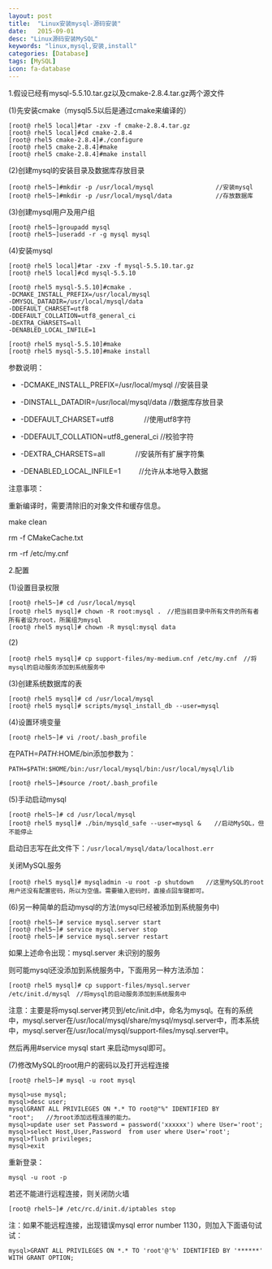 ```yaml
---
layout: post
title:  "Linux安装mysql-源码安装"
date:   2015-09-01
desc: "Linux源码安装MySQL"
keywords: "linux,mysql,安装,install"
categories: [Database]
tags: [MySQL]
icon: fa-database
---
```



1.假设已经有mysql-5.5.10.tar.gz以及cmake-2.8.4.tar.gz两个源文件

(1)先安装cmake（mysql5.5以后是通过cmake来编译的）

```
[root@ rhel5 local]#tar -zxv -f cmake-2.8.4.tar.gz
[root@ rhel5 local]#cd cmake-2.8.4
[root@ rhel5 cmake-2.8.4]#./configure
[root@ rhel5 cmake-2.8.4]#make
[root@ rhel5 cmake-2.8.4]#make install
```

(2)创建mysql的安装目录及数据库存放目录

```
[root@ rhel5~]#mkdir -p /usr/local/mysql                 //安装mysql 
[root@ rhel5~]#mkdir -p /usr/local/mysql/data            //存放数据库
```

(3)创建mysql用户及用户组

```
[root@ rhel5~]groupadd mysql
[root@ rhel5~]useradd -r -g mysql mysql
```

(4)安装mysql

```
[root@ rhel5 local]#tar -zxv -f mysql-5.5.10.tar.gz
[root@ rhel5 local]#cd mysql-5.5.10
```

```
[root@ rhel5 mysql-5.5.10]#cmake . 
-DCMAKE_INSTALL_PREFIX=/usr/local/mysql
-DMYSQL_DATADIR=/usr/local/mysql/data
-DDEFAULT_CHARSET=utf8
-DDEFAULT_COLLATION=utf8_general_ci 
-DEXTRA_CHARSETS=all 
-DENABLED_LOCAL_INFILE=1
```

```
[root@ rhel5 mysql-5.5.10]#make
[root@ rhel5 mysql-5.5.10]#make install
```

参数说明：

* -DCMAKE_INSTALL_PREFIX=/usr/local/mysql        //安装目录

* -DINSTALL_DATADIR=/usr/local/mysql/data         //数据库存放目录

* -DDEFAULT_CHARSET=utf8                    　　　　//使用utf8字符

* -DDEFAULT_COLLATION=utf8_general_ci            //校验字符

* -DEXTRA_CHARSETS=all                        　　　　//安装所有扩展字符集

* -DENABLED_LOCAL_INFILE=1                    　　  //允许从本地导入数据

注意事项：

重新编译时，需要清除旧的对象文件和缓存信息。

make clean

rm -f CMakeCache.txt

rm -rf /etc/my.cnf

2.配置

(1)设置目录权限

```
[root@ rhel5~]# cd /usr/local/mysql
[root@ rhel5 mysql]# chown -R root:mysql .　//把当前目录中所有文件的所有者所有者设为root，所属组为mysql
[root@ rhel5 mysql]# chown -R mysql:mysql data
```

(2)

```
[root@ rhel5 mysql]# cp support-files/my-medium.cnf /etc/my.cnf　//将mysql的启动服务添加到系统服务中
```

(3)创建系统数据库的表

```
[root@ rhel5 mysql]# cd /usr/local/mysql
[root@ rhel5 mysql]# scripts/mysql_install_db --user=mysql
```

(4)设置环境变量

```
[root@ rhel5~]# vi /root/.bash_profile
```

在PATH=$PATH:$HOME/bin添加参数为：

`PATH=$PATH:$HOME/bin:/usr/local/mysql/bin:/usr/local/mysql/lib`

```
[root@ rhel5~]#source /root/.bash_profile
```

(5)手动启动mysql

```
[root@ rhel5~]# cd /usr/local/mysql
[root@ rhel5 mysql]# ./bin/mysqld_safe --user=mysql & 　 //启动MySQL，但不能停止
```

启动日志写在此文件下：`/usr/local/mysql/data/localhost.err`

关闭MySQL服务

```
[root@ rhel5 mysql]# mysqladmin -u root -p shutdown　　//这里MySQL的root用户还没有配置密码，所以为空值。需要输入密码时，直接点回车键即可。
```

(6)另一种简单的启动mysql的方法(mysql已经被添加到系统服务中)

```
[root@ rhel5~]# service mysql.server start  
[root@ rhel5~]# service mysql.server stop
[root@ rhel5~]# service mysql.server restart
```

如果上述命令出现：mysql.server 未识别的服务

则可能mysql还没添加到系统服务中，下面用另一种方法添加：

```
[root@ rhel5 mysql]# cp support-files/mysql.server  /etc/init.d/mysql　//将mysql的启动服务添加到系统服务中
```

注意：主要是将mysql.server拷贝到/etc/init.d中，命名为mysql。在有的系统中，mysql.server在/usr/local/mysql/share/mysql/mysql.server中，而本系统中，mysql.server在/usr/local/mysql/support-files/mysql.server中。

然后再用#service mysql start 来启动mysql即可。


(7)修改MySQL的root用户的密码以及打开远程连接

```
[root@ rhel5~]# mysql -u root mysql
```

```
mysql>use mysql;
mysql>desc user;
mysqlGRANT ALL PRIVILEGES ON *.* TO root@"%" IDENTIFIED BY "root";　　//为root添加远程连接的能力。
mysql>update user set Password = password('xxxxxx') where User='root';
mysql>select Host,User,Password  from user where User='root'; 
mysql>flush privileges;
mysql>exit
```

重新登录：

```
mysql -u root -p
```

若还不能进行远程连接，则关闭防火墙

```
[root@ rhel5~]# /etc/rc.d/init.d/iptables stop
```

注：如果不能远程连接，出现错误mysql error number 1130，则加入下面语句试试：

```
mysql>GRANT ALL PRIVILEGES ON *.* TO 'root'@'%' IDENTIFIED BY '******' WITH GRANT OPTION;
```

